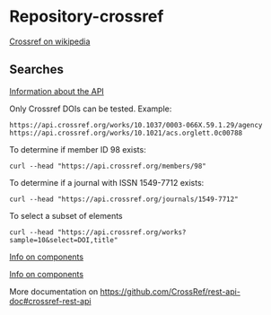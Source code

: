 # Repository-crossref

[Crossref on wikipedia](https://en.wikipedia.org/wiki/Crossref)

## Searches

[Information about the API](https://github.com/CrossRef/rest-api-doc#crossref-rest-api)

Only Crossref DOIs can be tested.
Example:
```
https://api.crossref.org/works/10.1037/0003-066X.59.1.29/agency
https://api.crossref.org/works/10.1021/acs.orglett.0c00788
```
To determine if member ID 98 exists:
```
curl --head "https://api.crossref.org/members/98"
```

To determine if a journal with ISSN 1549-7712 exists:
```
curl --head "https://api.crossref.org/journals/1549-7712"
```
To select a subset of elements 
```
curl --head "https://api.crossref.org/works?sample=10&select=DOI,title"
```

[Info on components](https://github.com/CrossRef/rest-api-doc#resource-components)

[Info on components](https://github.com/CrossRef/rest-api-doc#resource-components-and-identifiers)

More documentation on https://github.com/CrossRef/rest-api-doc#crossref-rest-api
